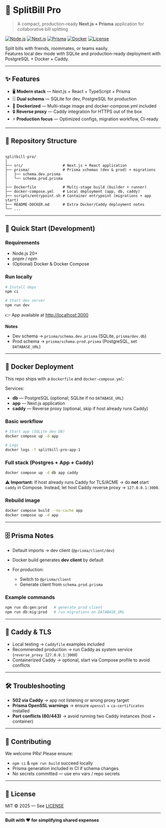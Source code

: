 # 💸 SplitBill Pro

> A compact, production-ready **Next.js + Prisma** application for collaborative bill splitting

[![Node.js](https://img.shields.io/badge/node-20+-green.svg)](https://nodejs.org/)
[![Next.js](https://img.shields.io/badge/next.js-14+-black.svg)](https://nextjs.org/)
[![Prisma](https://img.shields.io/badge/prisma-ORM-blue.svg)](https://www.prisma.io/)
[![Docker](https://img.shields.io/badge/docker-ready-blue.svg)](https://www.docker.com/)
[![License](https://img.shields.io/badge/license-MIT-yellow.svg)](LICENSE)

Split bills with friends, roommates, or teams easily.  
Features local dev mode with SQLite and production-ready deployment with PostgreSQL + Docker + Caddy.

---

## ✨ Features

- 🖥️ **Modern stack** — Next.js + React + TypeScript + Prisma
- 🗄️ **Dual schema** — SQLite for dev, PostgreSQL for production
- 🐳 **Dockerized** — Multi-stage image and docker-compose.yml included
- 🔒 **Reverse proxy** — Caddy integration for HTTPS out of the box
- ⚡ **Production focus** — Optimized configs, migration workflow, CI-ready

---

## 📁 Repository Structure

```

splitbill-pro/
│
├── src/                  # Next.js + React application
├── prisma/               # Prisma schemas (dev & prod) + migrations
│   ├── schema.dev.prisma
│   └── schema.prod.prisma
│
├── Dockerfile            # Multi-stage build (builder + runner)
├── docker-compose.yml    # Local deployment (app, db, caddy)
├── scripts/entrypoint.sh # Container entrypoint (migrations + app start)
├── README-DOCKER.md      # Extra Docker/Caddy deployment notes
└── ...

````

---

## 🚀 Quick Start (Development)

### Requirements
- Node.js 20+
- pnpm / npm
- (Optional) Docker & Docker Compose

### Run locally
```bash
# Install deps
npm ci

# Start dev server
npm run dev
````

👉 App available at [http://localhost:3000](http://localhost:3000)

**Notes**

* Dev schema → `prisma/schema.dev.prisma` (SQLite, `prisma/dev.db`)
* Prod schema → `prisma/schema.prod.prisma` (PostgreSQL, set `DATABASE_URL`)

---

## 🐳 Docker Deployment

This repo ships with a `Dockerfile` and `docker-compose.yml`:

Services:

* **db** — PostgreSQL (optional; SQLite if no `DATABASE_URL`)
* **app** — Next.js application
* **caddy** — Reverse proxy (optional, skip if host already runs Caddy)

### Basic workflow

```bash
# Start app (SQLite dev DB)
docker compose up -d app

# Logs
docker logs -f splitbill-pro-app-1
```

### Full stack (Postgres + App + Caddy)

```bash
docker compose up -d db app caddy
```

⚠️ **Important:** If host already runs Caddy for TLS/ACME → do **not** start `caddy` in Compose. Instead, let host Caddy reverse proxy → `127.0.0.1:3000`.

### Rebuild image

```bash
docker compose build --no-cache app
docker compose up -d app
```

---

## 🗄️ Prisma Notes

* Default imports → dev client (`@prisma/client/dev`)
* Docker build generates **dev client** by default
* For production:

  * Switch to `@prisma/client`
  * Generate client from `schema.prod.prisma`

### Example commands

```bash
npm run db:gen:prod   # generate prod client
npm run db:mig:prod   # run migrations on DATABASE_URL
```

---

## 🔐 Caddy & TLS

* Local testing → `Caddyfile` examples included
* Recommended production → run Caddy as system service (`reverse_proxy 127.0.0.1:3000`)
* Containerized Caddy → optional, start via Compose profile to avoid conflicts

---

## 🛠️ Troubleshooting

* **502 via Caddy** → app not listening or wrong proxy target
* **Prisma OpenSSL warnings** → ensure `openssl` + `ca-certificates` installed
* **Port conflicts (80/443)** → avoid running two Caddy instances (host + container)

---

## 🤝 Contributing

We welcome PRs! Please ensure:

* `npm ci` & `npm run build` succeed locally
* Prisma generation included in CI if schema changes
* No secrets committed — use env vars / repo secrets

---

## 📜 License

MIT © 2025 — See [LICENSE](LICENSE)

---

**Built with ❤️ for simplifying shared expenses**